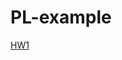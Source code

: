 # PL-example
[HW1](https://docs.google.com/spreadsheets/d/1YNEso3hW9_yfCn8JRAerj-gEielciIkCwnTMecIq3G8/edit?gid=532709345#gid=532709345)
